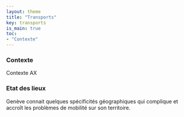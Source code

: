 ```yaml
---
layout: theme
title: "Transports"
key: transports
is_main: true
toc:
- "Contexte"
---
```


### Contexte
Contexte AX

### Etat des lieux
Genève connait quelques spécificités géographiques qui complique et accroît les problèmes de mobilité sur son territoire. 
